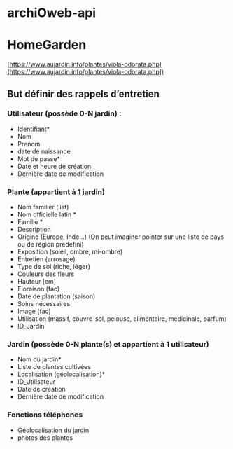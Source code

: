 # archiOweb-api

# HomeGarden
[https://www.aujardin.info/plantes/viola-odorata.php](https://www.aujardin.info/plantes/viola-odorata.php])
## But définir des rappels d’entretien
### Utilisateur (possède 0-N jardin) :
- Identifiant*
- Nom
- Prenom
- date de naissance
- Mot de passe*
- Date et heure de création
- Dernière date de modification
  
### Plante (appartient à 1 jardin)
- Nom familier (list)
- Nom officielle latin *
- Famille *
- Description
- Origine (Europe, Inde ..) (On peut imaginer pointer sur une liste de pays ou de région prédéfini)
- Exposition (soleil, ombre, mi-ombre)
- Entretien (arrosage)
- Type de sol (riche, léger)
- Couleurs des fleurs
- Hauteur [cm]
- Floraison (fac) 
- Date de plantation (saison)
- Soins nécessaires
- Image (fac)
- Utilisation (massif, couvre-sol, pelouse, alimentaire, médicinale, parfum)
- ID_Jardin

### Jardin (possède 0-N plante(s) et appartient à 1 utilisateur)
- Nom du jardin*
- Liste de plantes cultivées
- Localisation (géolocalisation)*
- ID_Utilisateur
- Date de création
- Dernière date de modification

### Fonctions téléphones
- Géolocalisation du jardin
- photos des plantes



